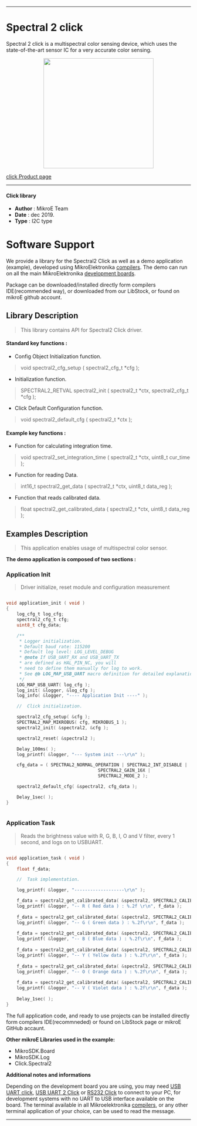 
---
# Spectral 2 click

Spectral 2 click is a multispectral color sensing device, which uses the state-of-the-art sensor IC for a very accurate color sensing. 

<p align="center">
  <img src="https://download.mikroe.com/images/click_for_ide/spectral2_click.png" height=300px>
</p>


[click Product page](https://www.mikroe.com/spectral-2-click)

---


#### Click library 

- **Author**        : MikroE Team
- **Date**          : dec 2019.
- **Type**          : I2C type


# Software Support

We provide a library for the Spectral2 Click 
as well as a demo application (example), developed using MikroElektronika 
[compilers](https://shop.mikroe.com/compilers). 
The demo can run on all the main MikroElektronika [development boards](https://shop.mikroe.com/development-boards).

Package can be downloaded/installed directly form compilers IDE(recommended way), or downloaded from our LibStock, or found on mikroE github account. 

## Library Description

> This library contains API for Spectral2 Click driver.

#### Standard key functions :

- Config Object Initialization function.
> void spectral2_cfg_setup ( spectral2_cfg_t *cfg ); 
 
- Initialization function.
> SPECTRAL2_RETVAL spectral2_init ( spectral2_t *ctx, spectral2_cfg_t *cfg );

- Click Default Configuration function.
> void spectral2_default_cfg ( spectral2_t *ctx );


#### Example key functions :

- Function for calculating integration time.
> void spectral2_set_integration_time ( spectral2_t *ctx, uint8_t cur_time );
 
- Function for reading Data.
> int16_t spectral2_get_data ( spectral2_t *ctx, uint8_t data_reg );

- Function that reads calibrated data.
> float spectral2_get_calibrated_data ( spectral2_t *ctx, uint8_t data_reg );

## Examples Description

> This application enables usage of multispectral color sensor.

**The demo application is composed of two sections :**

### Application Init 

> Driver initialize, reset module and configuration measurement

```c

void application_init ( void )
{
    log_cfg_t log_cfg;
    spectral2_cfg_t cfg;
    uint8_t cfg_data;

    /** 
     * Logger initialization.
     * Default baud rate: 115200
     * Default log level: LOG_LEVEL_DEBUG
     * @note If USB_UART_RX and USB_UART_TX 
     * are defined as HAL_PIN_NC, you will 
     * need to define them manually for log to work. 
     * See @b LOG_MAP_USB_UART macro definition for detailed explanation.
     */
    LOG_MAP_USB_UART( log_cfg );
    log_init( &logger, &log_cfg );
    log_info( &logger, "---- Application Init ----" );

    //  Click initialization.

    spectral2_cfg_setup( &cfg );
    SPECTRAL2_MAP_MIKROBUS( cfg, MIKROBUS_1 );
    spectral2_init( &spectral2, &cfg );

    spectral2_reset( &spectral2 );

    Delay_100ms( );
    log_printf( &logger, "--- System init ---\r\n" );

    cfg_data = ( SPECTRAL2_NORMAL_OPERATION | SPECTRAL2_INT_DISABLE |
                                   SPECTRAL2_GAIN_16X |
                                   SPECTRAL2_MODE_2 );

    spectral2_default_cfg( &spectral2, cfg_data );

    Delay_1sec( );
}
  
```

### Application Task

> Reads the brightness value with R, G, B, I, O and V filter, every 1 second, and logs on to USBUART.

```c

void application_task ( void )
{
    float f_data;

    //  Task implementation.

    log_printf( &logger, "-------------------\r\n" );

    f_data = spectral2_get_calibrated_data( &spectral2, SPECTRAL2_CALIBRATED_DATA_R );
    log_printf( &logger, "-- R ( Red data ) : %.2f \r\n", f_data );
    
    f_data = spectral2_get_calibrated_data( &spectral2, SPECTRAL2_CALIBRATED_DATA_G );
    log_printf( &logger, "-- G ( Green data ) : %.2f\r\n", f_data );
    
    f_data = spectral2_get_calibrated_data( &spectral2, SPECTRAL2_CALIBRATED_DATA_B );
    log_printf( &logger, "-- B ( Blue data ) : %.2f\r\n", f_data );
    
    f_data = spectral2_get_calibrated_data( &spectral2, SPECTRAL2_CALIBRATED_DATA_Y );
    log_printf( &logger, "-- Y ( Yellow data ) : %.2f\r\n", f_data );
    
    f_data = spectral2_get_calibrated_data( &spectral2, SPECTRAL2_CALIBRATED_DATA_O );
    log_printf( &logger, "-- O ( Orange data ) : %.2f\r\n", f_data );
    
    f_data = spectral2_get_calibrated_data( &spectral2, SPECTRAL2_CALIBRATED_DATA_V );
    log_printf( &logger, "-- V ( Violet data ) : %.2f\r\n", f_data );
    
    Delay_1sec( );
}

```

The full application code, and ready to use projects can be  installed directly form compilers IDE(recommneded) or found on LibStock page or mikroE GitHub accaunt.

**Other mikroE Libraries used in the example:** 

- MikroSDK.Board
- MikroSDK.Log
- Click.Spectral2

**Additional notes and informations**

Depending on the development board you are using, you may need 
[USB UART click](https://shop.mikroe.com/usb-uart-click), 
[USB UART 2 Click](https://shop.mikroe.com/usb-uart-2-click) or 
[RS232 Click](https://shop.mikroe.com/rs232-click) to connect to your PC, for 
development systems with no UART to USB interface available on the board. The 
terminal available in all Mikroelektronika 
[compilers](https://shop.mikroe.com/compilers), or any other terminal application 
of your choice, can be used to read the message.



---